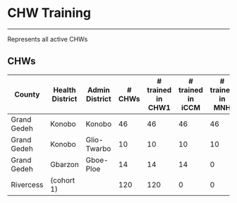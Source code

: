 CHW Training
============
************

Represents all active CHWs

CHWs
----

| County        | Health District | Admin District | # CHWs | # trained in CHW1 | # trained in iCCM | # trained in MNH | # trained in FP | # trained in Well Adult |
|---------------|-----------------|----------------|--------|-------------------|-------------------|------------------|-----------------|-------------------------|
| Grand Gedeh   | Konobo          | Konobo         | 46     | 46                | 46                | 46               | 5               | 5                       |
| Grand Gedeh   | Konobo          | Glio-Twarbo    | 10     | 10                | 10                | 10               | 5               | 5                       |
| Grand Gedeh   | Gbarzon         | Gboe-Ploe      | 14     | 14                | 14                |  0               | 0               | 0                       |
| Rivercess     | (cohort 1)      | &nbsp;         | 120    | 120               |  0                |  0               | 0               | 0                       |
